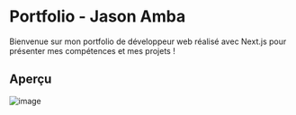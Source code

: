 # Portfolio - Jason Amba

Bienvenue sur mon portfolio de développeur web réalisé avec Next.js pour présenter mes compétences et mes projets !

## Aperçu

![image](https://github.com/user-attachments/assets/66056762-bf2d-4978-958a-e3fd987071ee)

